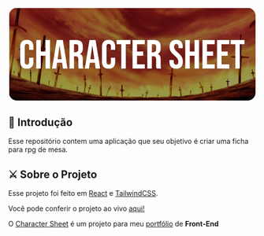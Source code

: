 <div align="center">
<img src="./charactersheetbanner.png" width="500" height="187.5">


<div align="start">

## 🤗 Introdução
Esse repositório contem uma aplicação que seu objetivo é criar uma ficha para rpg de mesa.

## ⚔️ Sobre o Projeto

Esse projeto foi feito em <a href="https://pt-br.reactjs.org" target="_blank">React</a> e <a href="https://tailwindcss.com" target="_blank">TailwindCSS</a>. <br> 

Você pode conferir o projeto ao vivo <a href="https://amoreira2003.github.io/CharacterSheet/">aqui!</a>

O <a href="https://github.com/amoreira2003/CharacterSheet" target="_blank">Character Sheet</a> é um projeto para meu <a href="https://github.com/amoreira2003" target="_blank">portfólio</a> de **Front-End**



  <div>
<div>
